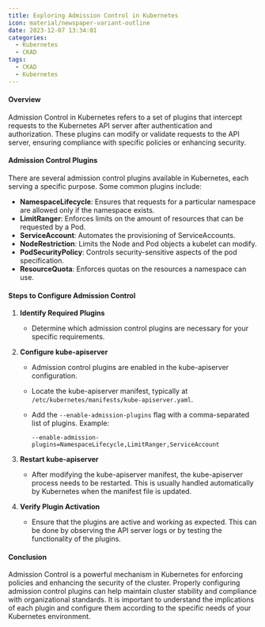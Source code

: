```yaml
---
title: Exploring Admission Control in Kubernetes
icon: material/newspaper-variant-outline
date: 2023-12-07 13:34:01
categories:
  - Kubernetes
  - CKAD
tags:
  - CKAD
  - Kubernetes
---
```

#### Overview

Admission Control in Kubernetes refers to a set of plugins that intercept requests to the Kubernetes API server after authentication and authorization. These plugins can modify or validate requests to the API server, ensuring compliance with specific policies or enhancing security.

#### Admission Control Plugins

There are several admission control plugins available in Kubernetes, each serving a specific purpose. Some common plugins include:

- **NamespaceLifecycle**: Ensures that requests for a particular namespace are allowed only if the namespace exists.
- **LimitRanger**: Enforces limits on the amount of resources that can be requested by a Pod.
- **ServiceAccount**: Automates the provisioning of ServiceAccounts.
- **NodeRestriction**: Limits the Node and Pod objects a kubelet can modify.
- **PodSecurityPolicy**: Controls security-sensitive aspects of the pod specification.
- **ResourceQuota**: Enforces quotas on the resources a namespace can use.

#### Steps to Configure Admission Control

1. **Identify Required Plugins**
   - Determine which admission control plugins are necessary for your specific requirements.

2. **Configure kube-apiserver**
   - Admission control plugins are enabled in the kube-apiserver configuration.
   - Locate the kube-apiserver manifest, typically at `/etc/kubernetes/manifests/kube-apiserver.yaml`.
   - Add the `--enable-admission-plugins` flag with a comma-separated list of plugins. Example:

     ```
     --enable-admission-plugins=NamespaceLifecycle,LimitRanger,ServiceAccount
     ```

3. **Restart kube-apiserver**
   - After modifying the kube-apiserver manifest, the kube-apiserver process needs to be restarted. This is usually handled automatically by Kubernetes when the manifest file is updated.

4. **Verify Plugin Activation**
   - Ensure that the plugins are active and working as expected. This can be done by observing the API server logs or by testing the functionality of the plugins.

#### Conclusion

Admission Control is a powerful mechanism in Kubernetes for enforcing policies and enhancing the security of the cluster. Properly configuring admission control plugins can help maintain cluster stability and compliance with organizational standards. It is important to understand the implications of each plugin and configure them according to the specific needs of your Kubernetes environment.
